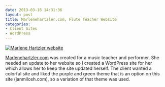```yaml
---
date: 2013-03-16 14:31:36
layout: post
title: Marlenehartzler.com, Flute Teacher Website
categories:
- Client Sites
- WordPress
---
```


[![Marlene Hartzler website]({{site.baseurl}}/images/Marlene-Hartzler-site.png)](http://marlenehartzler.com)

[Marlenehartzler.com](http://marlenehartzler.com) was created for a music teacher and performer. She needed an update to her website so I created a WordPress site for her which allows her to keep the site updated herself. The client wanted a colorful site and liked the purple and green theme that is an option on this site (janmilosh.com), so a variation of that theme was used.
